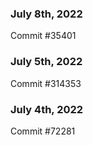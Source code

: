 ### July 8th, 2022

Commit #35401

### July 5th, 2022

Commit #314353


### July 4th, 2022

Commit #72281
